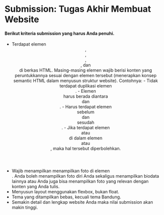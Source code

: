 # Submission: Tugas Akhir Membuat Website

#### Berikut kriteria submission yang harus Anda penuhi.

- Terdapat elemen <header>, <footer>, <main>, <article>, dan <aside> di berkas HTML.
  Masing-masing elemen wajib berisi konten yang peruntukkannya sesuai dengan elemen tersebut (menerapkan konsep semantic HTML dalam menyusun struktur website).
    Contohnya:
      - Tidak terdapat duplikasi elemen <main>.
      - Elemen <main> harus berada diantara <header> dan <footer>.
      - Harus terdapat elemen <header> sebelum <main> dan <footer> sesudah <main>.
      - Jika terdapat elemen <header> atau <footer> di dalam elemen <article> atau <aside>, maka hal tersebut diperbolehkan.
- Wajib menampilkan menampilkan foto di elemen <aside>. Anda boleh menampilkan foto diri Anda sekaligus menampilkan biodata lainnya atau Anda juga bisa menampilkan foto yang relevan dengan   konten yang Anda tulis.
- Menyusun layout menggunakan flexbox, bukan float.
- Tema yang ditampilkan bebas, kecuali tema Bandung.
- Semakin detail dan lengkap website Anda maka nilai submission akan makin tinggi.
